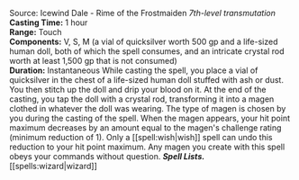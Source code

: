 Source: Icewind Dale - Rime of the Frostmaiden
*7th-level transmutation*
**Casting Time:** 1 hour  
**Range:** Touch  
**Components:** V, S, M (a vial of quicksilver worth 500 gp and a life-sized human doll, both of which the spell consumes, and an intricate crystal rod worth at least 1,500 gp that is not consumed)  
**Duration:** Instantaneous
While casting the spell, you place a vial of quicksilver in the chest of a life-sized human doll stuffed with ash or dust. You then stitch up the doll and drip your blood on it. At the end of the casting, you tap the doll with a crystal rod, transforming it into a magen clothed in whatever the doll was wearing. The type of magen is chosen by you during the casting of the spell.
When the magen appears, your hit point maximum decreases by an amount equal to the magen's challenge rating (minimum reduction of 1). Only a [[spell:wish|wish]] spell can undo this reduction to your hit point maximum.
Any magen you create with this spell obeys your commands without question.
***Spell Lists.*** [[spells:wizard|wizard]]